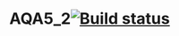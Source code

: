 # AQA5_2[![Build status](https://ci.appveyor.com/api/projects/status/7i9tpey9hupcctko?svg=true)](https://ci.appveyor.com/project/hoodsey/aqa5-2)
